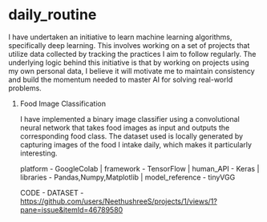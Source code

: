 # daily_routine
I have undertaken an initiative to learn machine learning algorithms, specifically deep learning. This involves working on a set of projects that utilize data collected by tracking the practices I aim to follow regularly. The underlying logic behind this initiative is that by working on projects using my own personal data, I believe it will motivate me to maintain consistency and build the momentum needed to master AI for solving real-world problems.

1. Food Image Classification
   
   I have implemented a binary image classifier using a convolutional neural network 
   that takes food images as input and outputs the corresponding food class.
   The dataset used is locally generated by capturing images of the food I intake 
   daily, which makes it particularly interesting.
   
   platform - GoogleColab | framework - TensorFlow | human_API - Keras | libraries -
   Pandas,Numpy,Matplotlib | model_reference - tinyVGG

   CODE - 
   DATASET - https://github.com/users/NeethushreeS/projects/1/views/1?pane=issue&itemId=46789580
